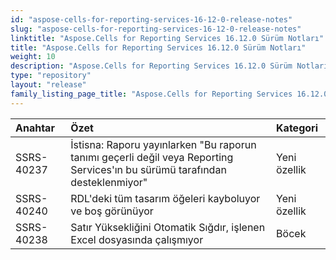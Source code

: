 ```yaml
---
id: "aspose-cells-for-reporting-services-16-12-0-release-notes"
slug: "aspose-cells-for-reporting-services-16-12-0-release-notes"
linktitle: "Aspose.Cells for Reporting Services 16.12.0 Sürüm Notları"
title: "Aspose.Cells for Reporting Services 16.12.0 Sürüm Notları"
weight: 10
description: "Aspose.Cells for Reporting Services 16.12.0 Sürüm Notları – the latest updates and fixes."
type: "repository"
layout: "release"
family_listing_page_title: "Aspose.Cells for Reporting Services 16.12.0 Sürüm Notları"
---
```

|**Anahtar** |**Özet** |**Kategori** |
|:- |:- |:- |
|SSRS-40237 | İstisna: Raporu yayınlarken "Bu raporun tanımı geçerli değil veya Reporting Services'ın bu sürümü tarafından desteklenmiyor"|Yeni özellik|
|SSRS-40240 |RDL'deki tüm tasarım öğeleri kayboluyor ve boş görünüyor|Yeni özellik|
|SSRS-40238 | Satır Yüksekliğini Otomatik Sığdır, işlenen Excel dosyasında çalışmıyor| Böcek|


